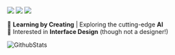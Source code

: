 <!---
DURUII/DURUII is a ✨ special ✨ repository because its `README.md` (this file) appears on your GitHub profile.
You can click the Preview link to take a look at your changes.
--->

[![](https://img.shields.io/badge/Bilibili-informational?style=social&logo=bilibili&color=6aa6f8)](https://space.bilibili.com/23442583)
[![](https://img.shields.io/badge/CSDN-orange)](https://blog.csdn.net/Raymond_Duu)
[![](https://img.shields.io/badge/cnblogs-purple)](https://www.cnblogs.com/anrushan)

🚀 **Learning by Creating** | Exploring the cutting-edge **AI**  
🎨 Interested in **Interface Design** (though not a designer!)

![GithubStats](https://github-readme-stats.vercel.app/api?username=DURUII&show_icons=true&theme=vue&count_private=true&hide=contribs,prs)
